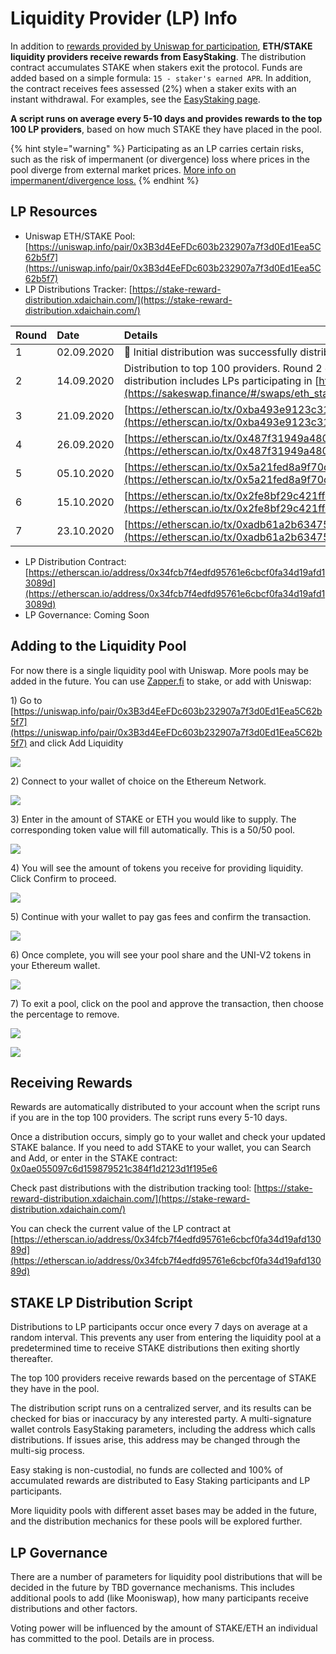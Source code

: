 # Liquidity Provider \(LP\) Info

In addition to [rewards provided by Uniswap for participation](https://uniswap.org/docs/v2/advanced-topics/understanding-returns/), **ETH/STAKE liquidity providers receive rewards from EasyStaking**. The distribution contract accumulates STAKE when stakers exit the protocol. Funds are added based on a simple formula: `15 - staker's earned APR`. In addition, the contract receives fees assessed \(2%\) when a staker exits with an instant withdrawal. For examples, see the [EasyStaking page](./).  
  
**A script runs on average every 5-10 days and provides rewards to the top 100 LP providers**, based on how much STAKE they have placed in the pool. 

{% hint style="warning" %}
Participating as an LP carries certain risks, such as the risk of impermanent \(or divergence\) loss where prices in the pool diverge from external market prices. [More info on impermanent/divergence loss.](https://medium.com/@pintail/uniswap-a-good-deal-for-liquidity-providers-104c0b6816f2)
{% endhint %}

## LP Resources

* Uniswap ETH/STAKE Pool: [https://uniswap.info/pair/0x3B3d4EeFDc603b232907a7f3d0Ed1Eea5C62b5f7](https://uniswap.info/pair/0x3B3d4EeFDc603b232907a7f3d0Ed1Eea5C62b5f7) 
* LP Distributions Tracker: [https://stake-reward-distribution.xdaichain.com/](https://stake-reward-distribution.xdaichain.com/)

| Round | Date | Details |
| :--- | :--- | :--- |
| 1 | 02.09.2020 | 🎉 Initial distribution was successfully distributed to all 119 providers. |
| 2 | 14.09.2020 | Distribution to top 100 providers. Round 2 distribution slightly delayed due to EasyStaking update. LP distribution includes LPs participating in [https://sakeswap.finance/\#/swaps/eth\_stake](https://sakeswap.finance/#/swaps/eth_stake)  |
| 3 | 21.09.2020 | [https://etherscan.io/tx/0xba493e9123c31ff319067eca6e15aafd9a808f4d9fb71348ec90f07e89c4abf8](https://etherscan.io/tx/0xba493e9123c31ff319067eca6e15aafd9a808f4d9fb71348ec90f07e89c4abf8) |
| 4 | 26.09.2020 | [https://etherscan.io/tx/0x487f31949a480316ec8234760073a782c0b69b9c651f857e33cbc8d7a1268eb1](https://etherscan.io/tx/0x487f31949a480316ec8234760073a782c0b69b9c651f857e33cbc8d7a1268eb1) |
| 5 | 05.10.2020 | [https://etherscan.io/tx/0x5a21fed8a9f70defd8ff4ecc735806690c5658f1aa1b73f292928fc952cffbdb](https://etherscan.io/tx/0x5a21fed8a9f70defd8ff4ecc735806690c5658f1aa1b73f292928fc952cffbdb) |
| 6 | 15.10.2020 | [https://etherscan.io/tx/0x2fe8bf29c421ffca4780171c42d4286fc0b147527fdf7351ef4d7e08d200bf3b](https://etherscan.io/tx/0x2fe8bf29c421ffca4780171c42d4286fc0b147527fdf7351ef4d7e08d200bf3b) |
| 7 | 23.10.2020 | [https://etherscan.io/tx/0xadb61a2b634755a7c5111cd492c339c0d174efa2af66aad4f981916c89b8ac89](https://etherscan.io/tx/0xadb61a2b634755a7c5111cd492c339c0d174efa2af66aad4f981916c89b8ac89) |

* LP Distribution Contract: [https://etherscan.io/address/0x34fcb7f4edfd95761e6cbcf0fa34d19afd13089d](https://etherscan.io/address/0x34fcb7f4edfd95761e6cbcf0fa34d19afd13089d) 
* LP Governance: Coming Soon

## Adding to the Liquidity Pool

For now there is a single liquidity pool with Uniswap. More pools may be added in the future. You can use [Zapper.fi](../tools-supporting-stake/zapper.md) to stake, or add with Uniswap:

1\) Go to [https://uniswap.info/pair/0x3B3d4EeFDc603b232907a7f3d0Ed1Eea5C62b5f7](https://uniswap.info/pair/0x3B3d4EeFDc603b232907a7f3d0Ed1Eea5C62b5f7) and click Add Liquidity

![](../../.gitbook/assets/liquidity-1.png)

2\) Connect to your wallet of choice on the Ethereum Network.

![](../../.gitbook/assets/lp2.png)

3\) Enter in the amount of STAKE or ETH you would like to supply. The corresponding token value will fill automatically. This is a 50/50 pool.

![](../../.gitbook/assets/lp3.png)

4\) You will see the amount of tokens you receive for providing liquidity. Click Confirm to proceed.

![](../../.gitbook/assets/lp4.png)

5\) Continue with your wallet to pay gas fees and confirm the transaction.

![](../../.gitbook/assets/lp5.png)

6\) Once complete, you will see your pool share and the UNI-V2 tokens in your Ethereum wallet.

![](../../.gitbook/assets/lp6.png)

7\) To exit a pool, click on the pool and approve the transaction, then choose the percentage to remove.

![](../../.gitbook/assets/lp7.png)

![](../../.gitbook/assets/lp7-2.png)

## Receiving Rewards

Rewards are automatically distributed to your account when the script runs if you are in the top 100 providers. The script runs every 5-10 days.   
  
Once a distribution occurs, simply go to your wallet and check your updated STAKE balance. If you need to add STAKE to your wallet, you can Search and Add, or enter in the STAKE contract: [0x0ae055097c6d159879521c384f1d2123d1f195e6](https://etherscan.io/token/0x0ae055097c6d159879521c384f1d2123d1f195e6)

Check past distributions with the distribution tracking tool: [https://stake-reward-distribution.xdaichain.com/](https://stake-reward-distribution.xdaichain.com/) 

You can check the current value of the LP contract at [https://etherscan.io/address/0x34fcb7f4edfd95761e6cbcf0fa34d19afd13089d](https://etherscan.io/address/0x34fcb7f4edfd95761e6cbcf0fa34d19afd13089d)

## STAKE LP Distribution Script

Distributions to LP participants occur once every 7 days on average at a random interval. This prevents any user from entering the liquidity pool at a predetermined time to receive STAKE distributions then exiting shortly thereafter.

The top 100 providers receive rewards based on the percentage of STAKE they have in the pool.

The distribution script runs on a centralized server, and its results can be checked for bias or inaccuracy by any interested party. A multi-signature wallet controls EasyStaking parameters, including the address which calls distributions. If issues arise, this address may be changed through the multi-sig process.

Easy staking is non-custodial, no funds are collected and 100% of accumulated rewards are distributed to Easy Staking participants and LP participants.

More liquidity pools with different asset bases may be added in the future, and the distribution mechanics for these pools will be explored further.

## LP Governance

There are a number of parameters for liquidity pool distributions that will be decided in the future by TBD governance mechanisms. This includes additional pools to add \(like Mooniswap\), how many participants receive distributions and other factors.

Voting power will be influenced by the amount of STAKE/ETH an individual has committed to the pool. Details are in process.

